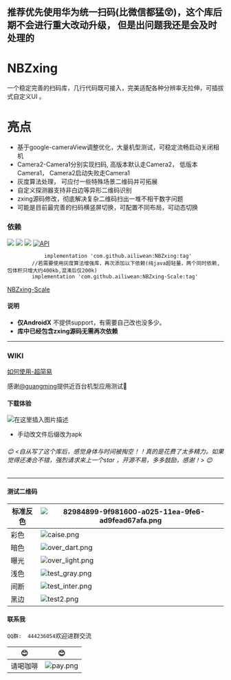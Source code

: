 ## 推荐优先使用华为统一扫码(比微信都猛😲)，这个库后期不会进行重大改动升级， 但是出问题我还是会及时处理的


#  NBZxing
 一个稳定完善的扫码库，几行代码既可接入，完美适配各种分辨率无拉伸，可插拔式自定义UI 。
  
# 亮点 #  
       
 - 基于google-cameraView调整优化，大量机型测试，可稳定流畅启动关闭相机
 - Camera2-Camera1分别实现扫码, 高版本默认走Camera2， 低版本Camera1， Camera2启动失败走Camera1
 - 灰度算法处理， 可应付一些特殊场景二维码并可拓展
 - 自定义探测器支持非白边等异形二维码识别
 - zxing源码修改，彻底解决复杂二维码扫出一堆不相干数字问题  
 - 可能是目前最完善的扫码横竖屏切换，可配置不同布局，可动态切换
     
### 依赖

[![](https://jitpack.io/v/ailiwean/NBZxing.svg)](https://.io/#ailiwean/NBZxing)    [![](https://jitpack.io/v/ailiwean/NBZxing-Scale.svg)](https://jitpack.io/#ailiwean/NBZxing-Scale)   [![](https://travis-ci.com/ailiwean/NBZxing.svg?branch=master)](https://travis-ci.com/ailiwean/NBZxing.svg?branch=master)      [![API](https://img.shields.io/badge/API-16%2B-blue.svg?style=flat)](https://android-arsenal.com/api?level=16)





```
	        implementation 'com.github.ailiwean:NBZxing:tag'
		//若需要使用灰度算法增强库，再次添加以下依赖(纯java超轻量，两个同时依赖,包体积只增大约400kb,混淆后仅200k)
		implementation 'com.github.ailiwean:NBZxing-Scale:tag'
```
[NBZxing-Scale](https://github.com/ailiwean/NBZxing-Scale "NBZxing-Scale")

#### 说明
- **仅AndroidX** 不提供support，有需要自己改也没多少。
- **库中已经包含zxing源码无需再次依赖**
   
-------

### WIKI
[如何使用-超简易](https://github.com/ailiwean/NBZxing/wiki)


感谢[@guangming](https://github.com/guangmingxiong9999)提供近百台机型应用测试🙏

#### 下载体验
![在这里插入图片描述](https://qr.api.cli.im/newqr/create?data=http%3A%2F%2Fqr61.cn%2FonpFym%2FqAYr5ST&level=H&transparent=0&bgcolor=%23FFFFFF&forecolor=%234caf50&blockpixel=12&marginblock=2&logourl=https%3A%2F%2Fmhimg.clewm.net%2Fcli%2Fimages%2Fbeautify%2Fnew%2Flogo%2F25.png&size=400&logoshape=ellipse&embed_text_fontfamily=simhei.ttc&foretype=1&eye_use_fore=1&background=images%2Fbackground%2Fbg8.png&wper=0.58&hper=0.58&tper=0.21&lper=0.21&qrcode_eyes=circle_star&outcolor=%23239ae9&incolor=%23239ae9&body_type=17&qr_rotate=0&text=&fontfamily=msyh.ttf&fontsize=30&fontcolor=&logo_pos=0&kid=bizcliim&time=1610537973&key=5a908945a809244763d27948301487b0)

- 手动改文件后缀改为apk

###### 😊 <自从写了这个库后，感觉身体与时间被掏空！！真的是花费了太多精力。如果觉得还凑合不错，强烈请求来上一个star ，开源不易，多多鼓励，感谢！>  😊

----

#### 测试二维码

| 标准反色  | ![82984899-9f981600-a025-11ea-9fe6-ad9fead67afa.png](https://i.loli.net/2021/01/11/cmigtU6xebQW1yK.png)  |
| ------------ | ------------ |
| 彩色  | ![caise.png](https://i.loli.net/2021/01/11/jHDvJePlbtqZ8E2.png)  |
| 暗色  | ![over_dart.png](https://i.loli.net/2021/01/11/fmg7UPHnlk5ZqyQ.png)  |
|  曝光 | ![over_light.png](https://i.loli.net/2021/01/11/3eBboifhlCGQgwH.png) |
|  浅色 | ![test_gray.png](https://i.loli.net/2021/01/11/CAgGc64I7PDkioe.png)  |
|  间断 | ![test_inter.png](https://i.loli.net/2021/01/11/2OlTjvscagUxkbL.png)  |
|  黑边 | ![test2.png](https://i.loli.net/2021/01/11/iMGJaTS6vkb1YWK.png)  |


#### 联系我

`QQ群:  444236054`欢迎进群交流


| 😊  |  😊 |
| ------------ | ------------ |
|  请喝咖啡 | ![pay.png](https://i.loli.net/2021/01/11/P13qOdAlpyivuEs.png)  |











